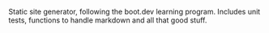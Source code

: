 Static site generator, following the boot.dev learning program. Includes unit tests, functions to handle markdown and all that good stuff. 
